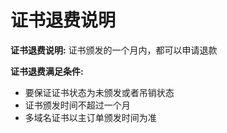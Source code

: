 

# 证书退费说明

**证书退费说明:** 证书颁发的一个月内，都可以申请退款

**证书退费满足条件:**

  - 要保证证书状态为未颁发或者吊销状态
  - 证书颁发时间不超过一个月
  - 多域名证书以主订单颁发时间为准
